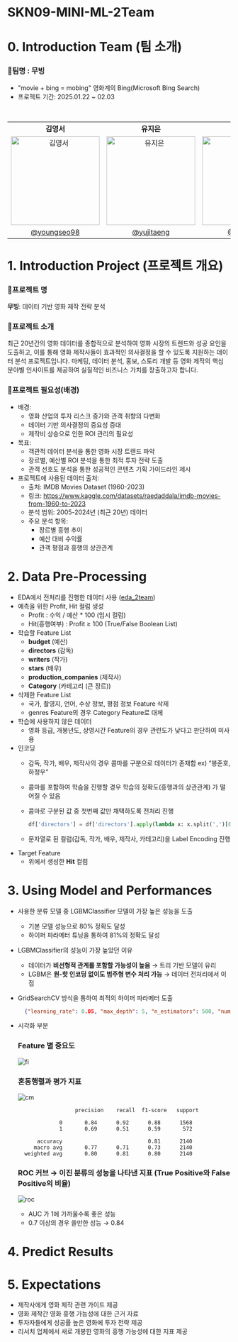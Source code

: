 # SKN09-MINI-ML-2Team

# 0. Introduction Team (팀 소개)

### 🎥팀명 : 무빙

- "movie + bing = mobing"  영화계의 Bing(Microsoft Bing Search)
- 프로젝트 기간: 2025.01.22 ~ 02.03
<table align=center>
  <tbody>
    <tr>
    <br>
      <td align=center><b>김영서</b></td>
      <td align=center><b>유지은</b></td>
      <td align=center><b>전성원</b></td>
      <td align=center><b>허정윤</b></td>
    </tr>
    <tr>
      <td align="center">
        <div>
          <img src="https://github.com/user-attachments/assets/41bad157-a57a-4693-ab07-ac25242a6812"  width="200px;" alt="김영서"/>
        </div>
      </td>
      <td align="center">
        <div>
          <img src="https://github.com/user-attachments/assets/1f1060b9-993e-4bb4-99c7-bfb28a28dc5f" 
width="200px;" alt="유지은"/>
        </div>
      </td>
      <td align="center">
        <img src="https://github.com/user-attachments/assets/1467a6a0-bfbd-492a-93b9-91084b271837" width="200px;" height="200px;" alt="전성원"/>
      </td>
      <td align="center">
        <img src="https://github.com/user-attachments/assets/46a3b2cc-1a09-47a5-a50d-294dd48e9830" width="200px;" alt="허정윤"/>
      </td>
    </tr>
    <tr>
      <td><a href="https://github.com/youngseo98"><div align=center>@youngseo98</div></a></td>
      <td><a href="https://github.com/yujitaeng"><div align=center>@yujitaeng</div></a></td>
      <td><a href="https://github.com/Hack012"><div align=center>@Hack012</div></a></td>
      <td><a href="https://github.com/devunis"><div align=center>@devunis</div></a></td>
    </tr>
  </tbody>
</table>

# 1. Introduction Project (프로젝트 개요)

### 🎥프로젝트 명

**무빙**: 데이터 기반 영화 제작 전략 분석

### 🎥프로젝트 소개

최근 20년간의 영화 데이터를 종합적으로 분석하여 영화 시장의 트렌드와 성공 요인을 도출하고, 이를 통해 영화 제작사들이 효과적인 의사결정을 할 수 있도록 지원하는 데이터 분석 프로젝트입니다. 마케팅, 데이터 분석, 홍보, 스토리 개발 등 영화 제작의 핵심 분야별 인사이트를 제공하여 실질적인 비즈니스 가치를 창출하고자 합니다.

### 🎥프로젝트 필요성(배경)

- 배경:
    - 영화 산업의 투자 리스크 증가와 관객 취향의 다변화
    - 데이터 기반 의사결정의 중요성 증대
    - 제작비 상승으로 인한 ROI 관리의 필요성
- 목표:
    - 객관적 데이터 분석을 통한 영화 시장 트렌드 파악
    - 장르별, 예산별 ROI 분석을 통한 최적 투자 전략 도출
    - 관객 선호도 분석을 통한 성공적인 콘텐츠 기획 가이드라인 제시
- 프로젝트에 사용된 데이터 출처:
    - 출처: IMDB Movies Dataset (1960-2023)
    - 링크:  https://www.kaggle.com/datasets/raedaddala/imdb-movies-from-1960-to-2023
    - 분석 범위: 2005-2024년 (최근 20년) 데이터
    - 주요 분석 항목:
        - 장르별 흥행 추이
        - 예산 대비 수익률
        - 관객 평점과 흥행의 상관관계

# 2. Data Pre-Processing

- EDA에서 전처리를 진행한 데이터 사용 ([eda_2team](https://github.com/Encore-SKN-9/eda_2team?tab=readme-ov-file#2-data-pre-processing))
- 예측을 위한 Profit, Hit 컬럼 생성
  - Profit : 수익 / 예산 * 100 (임시 컬럼)
  - Hit(흥행여부) : Profit ≥ 100 (True/False Boolean List)
- 학습할 Feature List
  - **budget** (예산)
  - **directors** (감독)
  - **writers** (작가)
  - **stars** (배우)
  - **production_companies** (제작사)
  - **Category** (카테고리 (큰 장르))
- 삭제한 Feature List
  - 국가, 촬영지, 언어, 수상 정보, 평점 정보 Feature 삭제
  - genres Feature의 경우 Category Feature로 대체
- 학습에 사용하지 않은 데이터
  - 영화 등급, 개봉년도, 상영시간 Feature의 경우 관련도가 낮다고 판단하여 미사용
- 인코딩
  - 감독, 작가, 배우, 제작사의 경우 콤마를 구분으로 데이터가 존재함 ex) “봉준호, 하정우”
  - 콤마를 포함하여 학슴을 진행할 경우 학습의 정확도(흥행과의 상관관계) 가 떨어질 수 있음
  - 콤마로 구분된 값 중 첫번째 값만 채택하도록 전처리 진행
        
    ```py
    df['directors'] = df['directors'].apply(lambda x: x.split(',')[0])
    ```
        
  - 문자열로 된 컬럼(감독, 작가, 배우, 제작사, 카테고리)을 Label Encoding 진행
- Target Feature
  - 위에서 생성한 **Hit** 컬럼

# 3. Using Model and Performances
- 사용한 분류 모델 중 LGBMClassifier 모델이 가장 높은 성능을 도출
  - 기본 모델 성능으로 80% 정확도 달성
  - 하이퍼 파라메터 튜닝을 통하여 81%의 정확도 달성
- LGBMClassifier의 성능이 가장 높았던 이유
  - 데이터가 **비선형적 관계를 포함할 가능성이 높음** → 트리 기반 모델이 유리
  - LGBM은 **원-핫 인코딩 없이도 범주형 변수 처리 가능** → 데이터 전처리에서 이점
- GridSearchCV 방식을 통하여 최적의 하이퍼 파라메터 도출
   ```json
     {"learning_rate": 0.05, "max_depth": 5, "n_estimators": 500, "num_leaves": 31}
   ```

- 시각화 부분
  ### Feature 별 중요도
    ![fi](https://github.com/user-attachments/assets/5eca039d-ff5f-4248-92c4-945c605aad08)
  ### 혼동행렬과 평가 지표
    ![cm](https://github.com/user-attachments/assets/82a19a29-f574-4227-959a-4a86f3c3a581)
  ```
                    precision    recall  f1-score   support

               0       0.84      0.92      0.88      1568
               1       0.69      0.51      0.59       572

        accuracy                           0.81      2140
       macro avg       0.77      0.71      0.73      2140
    weighted avg       0.80      0.81      0.80      2140
  ```
  ### ROC 커브 → 이진 분류의 성능을 나타낸 지표 (True Positive와 False Positive의 비율)
    ![roc](https://github.com/user-attachments/assets/2dcaf7c9-6453-4577-aa04-c00d5f043a2a)
    - AUC 가 1에 가까울수록 좋은 성능
    - 0.7 이상의 경우 쓸만한 성능 → 0.84
 
# 4. Predict Results

# 5. Expectations
  - 제작사에게 영화 제작 관련 가이드 제공
  - 영화 제작간 영화 흥행 가능성에 대한 근거 자료
  - 투자자들에게 성공률 높은 영화에 투자 전략 제공
  - 리서치 업체에서 새로 개봉한 영화의 흥행 가능성에 대한 지표 제공
